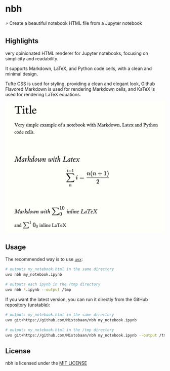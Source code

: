 # nbh

⚡️ Create a beautiful notebook HTML file from a Jupyter notebook

## Highlights

very opinionated HTML renderer for Jupyter notebooks, focusing on simplicity and readability.

It supports Markdown, LaTeX, and Python code cells, with a clean and minimal design.

Tufte CSS is used for styling, providing a clean and elegant look, Github Flavored Markdown is used for rendering Markdown cells, and KaTeX is used for rendering LaTeX equations.

![Sample Output](https://raw.githubusercontent.com/Mistobaan/nbh/c6f2446601aa00b54cddc778607d8bea02937e1d/assets/sample.png)

## Usage

The recommended way is to use [`uvx`](https://docs.astral.sh/uv/):

```bash
# outputs my_notebook.html in the same directory
uvx nbh my_notebook.ipynb
```

```bash
# outputs each ipynb in the /tmp directory
uvx nbh *.ipynb --output /tmp
```

If you want the latest version, you can run it directly from the GitHub repository (unstable):

```bash
# outputs my_notebook.html in the same directory
uvx git+https://github.com/Mistobaan/nbh my_notebook.ipynb
```

```bash
# outputs my_notebook.html in the /tmp directory
uvx git+https://github.com/Mistobaan/nbh my_notebook.ipynb --output /tmp
```

## License

nbh is licensed under the [MIT LICENSE](https://opensource.org/licenses/MIT)
